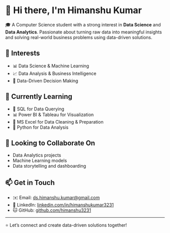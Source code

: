 # 👋 Hi there, I'm Himanshu Kumar

🎓 A Computer Science student with a strong interest in **Data Science** and **Data Analytics**. Passionate about turning raw data into meaningful insights and solving real-world business problems using data-driven solutions.

## 👀 Interests
- 📊 Data Science & Machine Learning  
- 📈 Data Analysis & Business Intelligence  
- 🧠 Data-Driven Decision Making  

## 🌱 Currently Learning 
- 🧮 SQL for Data Querying  
- 📊 Power BI & Tableau for Visualization  
- 📗 MS Excel for Data Cleaning & Preparation
- 🐍 Python for Data Analysis 

## 🤝 Looking to Collaborate On
- Data Analytics projects  
- Machine Learning models  
- Data storytelling and dashboarding  

## 📫 Get in Touch
- ✉️ Email: [ds.himanshu.kumar@gmail.com](mailto:ds.himanshu.kumar@gmail.com)  
- 🔗 LinkedIn: [linkedin.com/in/himanshukumar3231](http://www.linkedin.com/in/himanshukumar3231)  
- 🐱 GitHub: [github.com/himanshu3231](https://github.com/himanshu3231)

---

⭐ Let’s connect and create data-driven solutions together!


<!---
Himanshu3231/Himanshu3231 is a ✨ unique ✨ repository because its `README.md` (this file) appears on your GitHub profile.
You can click the Preview link to take a look at your changes.
--->
